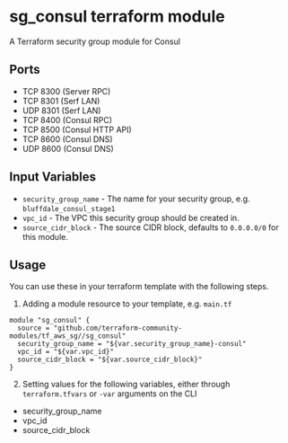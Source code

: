 sg_consul terraform module
==============================

A Terraform security group module for Consul


Ports
-----
- TCP 8300 (Server RPC)
- TCP 8301 (Serf LAN)
- UDP 8301 (Serf LAN)
- TCP 8400 (Consul RPC)
- TCP 8500 (Consul HTTP API)
- TCP 8600 (Consul DNS)
- UDP 8600 (Consul DNS)

Input Variables
---------------

- `security_group_name` - The name for your security group, e.g. `bluffdale_consul_stage1`
- `vpc_id` - The VPC this security group should be created in.
- `source_cidr_block` - The source CIDR block, defaults to `0.0.0.0/0`
   for this module.

Usage
-----

You can use these in your terraform template with the following steps.

1. Adding a module resource to your template, e.g. `main.tf`

```
module "sg_consul" {
  source = "github.com/terraform-community-modules/tf_aws_sg//sg_consul"
  security_group_name = "${var.security_group_name}-consul"
  vpc_id = "${var.vpc_id}"
  source_cidr_block = "${var.source_cidr_block}"
}
```

2. Setting values for the following variables, either through `terraform.tfvars` or `-var` arguments on the CLI

- security_group_name
- vpc_id
- source_cidr_block
